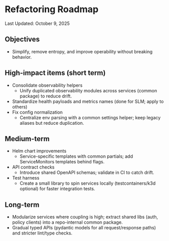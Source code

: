 # Refactoring Roadmap

Last Updated: October 9, 2025

## Objectives
- Simplify, remove entropy, and improve operability without breaking behavior.

## High-impact items (short term)
- Consolidate observability helpers
  - Unify duplicated observability modules across services (common package) to reduce drift.
- Standardize health payloads and metrics names (done for SLM; apply to others)
- Fix config normalization
  - Centralize env parsing with a common settings helper; keep legacy aliases but reduce duplication.

## Medium-term
- Helm chart improvements
  - Service-specific templates with common partials; add ServiceMonitors templates behind flags.
- API contract checks
  - Introduce shared OpenAPI schemas; validate in CI to catch drift.
- Test harness
  - Create a small library to spin services locally (testcontainers/k3d optional) for faster integration tests.

## Long-term
- Modularize services where coupling is high; extract shared libs (auth, policy clients) into a repo-internal common package.
- Gradual typed APIs (pydantic models for all request/response paths) and stricter lint/type checks.
